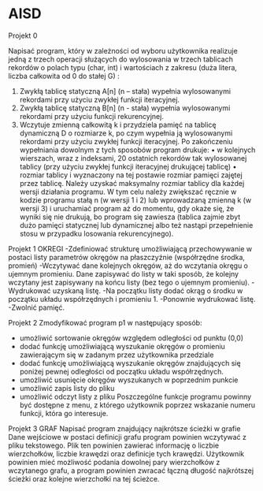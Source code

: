 # AISD
Projekt 0

Napisać program, który w zależności od wyboru użytkownika realizuje jedną z trzech operacji
służących do wylosowania w trzech tablicach rekordów o polach typu (char, int) i wartościach z
zakresu (duża litera, liczba całkowita od 0 do stałej G) :
1. Zwykłą tablicę statyczną A[n] (n – stała) wypełnia wylosowanymi rekordami przy użyciu
zwykłej funkcji iteracyjnej.
2. Zwykłą tablicę statyczną B[n] (n - stała) wypełnia wylosowanymi rekordami przy użyciu
funkcji rekurencyjnej.
3. Wczytuje zmienną całkowitą k i przydziela pamięć na tablicę dynamiczną D o rozmiarze k,
po czym wypełnia ją wylosowanymi rekordami przy użyciu zwykłej funkcji iteracyjnej.
Po zakończeniu wypełniania dowolnym z tych sposobów program drukuje:
• w kolejnych wierszach, wraz z indeksami, 20 ostatnich rekordów tak wylosowanej tablicy
(przy użyciu zwykłej funkcji iteracyjnej drukującej tablicę)
• rozmiar tablicy i wyznaczony na tej postawie rozmiar pamięci zajętej przez tablicę.
Należy uzyskać maksymalny rozmiar tablicy dla każdej wersji działania programu. W tym celu
należy zwiększać ręcznie w kodzie programu stałą n (w wersji 1 i 2) lub wprowadzaną zmienną k
(w wersji 3) i uruchamiać program aż do momentu, gdy okaże się, że wyniki się nie drukują, bo
program się zawiesza (tablica zajmie zbyt dużo pamięci statycznej lub dynamicznej albo też
nastąpi przepełnienie stosu w przypadku losowania rekurencyjnego). 

Projekt 1
OKREGI 
-Zdefiniować strukturę umożliwiającą przechowywanie w postaci listy parametrów okręgów na płaszczyźnie (współrzędne środka, promień) 
-Wczytywać dane kolejnych okręgów, aż do wczytania okręgu o ujemnym promieniu. Dane zapisywać do listy w taki sposób, że kolejny wczytany jest zapisywany na końcu listy (bez tego o ujemnym promieniu). 
-Wydrukować uzyskaną listę. 
-Na początku listy dodać okrąg o środku w początku układu współrzędnych i promieniu 1. 
-Ponownie wydrukować listę. 
-Zwolnić pamięć. 

Projekt 2
Zmodyfikować program p1 w następujący sposób:
- umożliwić sortowanie okręgów względem odległości od punktu (0,0)
- dodać funkcję umożliwiającą wyszukanie okręgów o promieniu zawierającym się w zadanym przez użytkownika przedziale
- dodać funkcję umożliwiającą wyszukanie okręgów znajdujących się poniżej pewnej odległości od początku układu współrzędnych.
- umożliwić usunięcie okręgów  wyszukanych w poprzednim punkcie
- umożliwić zapis listy do pliku
- umożliwić odczyt listy z pliku
Poszczególne funkcje programu powinny być dostępne z menu, z którego użytkownik poprzez wskazanie numeru funkcji, która go interesuje.

Projekt 3
GRAF
Napisać program znajdujący najkrótsze ścieżki w grafie
Dane wejściowe w postaci definicji grafu program powinien wczytywać z pliku tekstowego. Plik ten powinien zawierać informację o liczbie wierzchołków, liczbie krawędzi oraz definicje tych krawędzi.
Użytkownik powinien mieć możliwość podania dowolnej pary wierzchołków z wczytanego grafu, a program powinien zwracać łączną długość najkrótszej ścieżki oraz kolejne wierzchołki na tej ścieżce.


